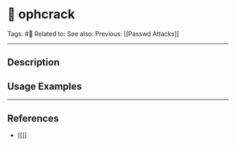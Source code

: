 # 💢 ophcrack
Tags: #💢
Related to: 
See also: 
Previous: [[Passwd Attacks]]

---
## Description


## Usage Examples


---
## References
- [[]]